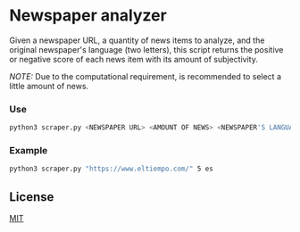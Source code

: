 # Newspaper analyzer

Given a newspaper URL, a quantity of news items to analyze, and the original newspaper's language (two letters),
this script returns the positive or negative score of each news item with its amount of
subjectivity.

*NOTE:* Due to the computational requirement, is recommended to select a little amount of news.

### Use

```bash
python3 scraper.py <NEWSPAPER URL> <AMOUNT OF NEWS> <NEWSPAPER'S LANGUAGE>
```

### Example

```bash
python3 scraper.py "https://www.eltiempo.com/" 5 es
```

## License
[MIT](https://choosealicense.com/licenses/mit/)
